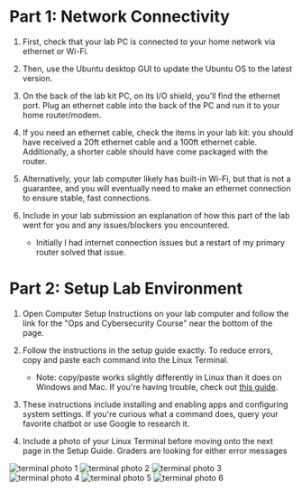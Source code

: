# Part 1: Network Connectivity

1. First, check that your lab PC is connected to your home network via ethernet or Wi-Fi.

2. Then, use the Ubuntu desktop GUI to update the Ubuntu OS to the latest version.

3. On the back of the lab kit PC, on its I/O shield, you'll find the ethernet port. Plug an ethernet cable into the back of the PC and run it to your home router/modem.

4. If you need an ethernet cable, check the items in your lab kit: you should have received a 20ft ethernet cable and a 100ft ethernet cable. Additionally, a shorter cable should have come packaged with the router.

5. Alternatively, your lab computer likely has built-in Wi-Fi, but that is not a guarantee, and you will eventually need to make an ethernet connection to ensure stable, fast connections.

6. Include in your lab submission an explanation of how this part of the lab went for you and any issues/blockers you encountered.
   - Initially I had internet connection issues but a restart of my primary router solved that issue.

# Part 2: Setup Lab Environment

1. Open Computer Setup Instructions on your lab computer and follow the link for the "Ops and Cybersecurity Course" near the bottom of the page.

2. Follow the instructions in the setup guide exactly. To reduce errors, copy and paste each command into the Linux Terminal.

   - Note: copy/paste works slightly differently in Linux than it does on Windows and Mac. If you're having trouble, check out [this guide](https://linuxconfig.org/copy-and-paste-text-into-the-terminal-on-ubuntu-20-04).

3. These instructions include installing and enabling apps and configuring system settings. If you're curious what a command does, query your favorite chatbot or use Google to research it.

4. Include a photo of your Linux Terminal before moving onto the next page in the Setup Guide. Graders are looking for either error messages

![terminal photo 1](media/term1.jpeg)
![terminal photo 2](media/term2.jpeg)
![terminal photo 3](media/term3.jpeg)
![terminal photo 4](media/term4.jpeg)
![terminal photo 5](media/term5.jpeg)
![terminal photo 6](media/term6.jpeg)
